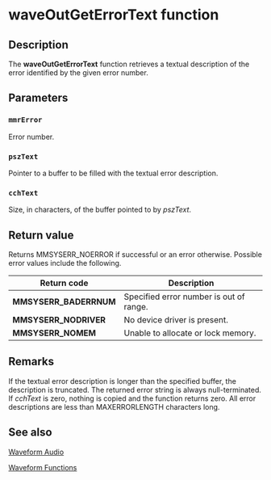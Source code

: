 # waveOutGetErrorText function

## Description

The **waveOutGetErrorText** function retrieves a textual description of the error identified by the given error number.

## Parameters

### `mmrError`

Error number.

### `pszText`

Pointer to a buffer to be filled with the textual error description.

### `cchText`

Size, in characters, of the buffer pointed to by *pszText*.

## Return value

Returns MMSYSERR_NOERROR if successful or an error otherwise. Possible error values include the following.

| Return code | Description |
| --- | --- |
| **MMSYSERR_BADERRNUM** | Specified error number is out of range. |
| **MMSYSERR_NODRIVER** | No device driver is present. |
| **MMSYSERR_NOMEM** | Unable to allocate or lock memory. |

## Remarks

If the textual error description is longer than the specified buffer, the description is truncated. The returned error string is always null-terminated. If *cchText* is zero, nothing is copied and the function returns zero. All error descriptions are less than MAXERRORLENGTH characters long.

## See also

[Waveform Audio](https://learn.microsoft.com/windows/desktop/Multimedia/waveform-audio)

[Waveform Functions](https://learn.microsoft.com/windows/desktop/Multimedia/waveform-functions)